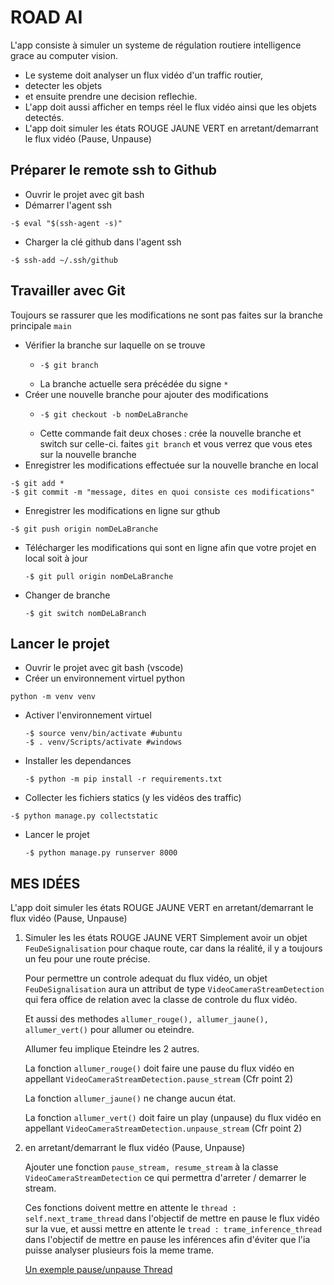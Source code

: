 # ROAD AI

L'app consiste à simuler un systeme de régulation routiere intelligence grace au computer vision.

* Le systeme doit analyser un flux vidéo d'un traffic routier,
* detecter les objets
* et ensuite prendre une decision reflechie.
* L'app doit aussi afficher en temps réel le flux vidéo ainsi que les objets detectés.
* L'app doit simuler les états ROUGE JAUNE VERT en arretant/demarrant le flux vidéo (Pause, Unpause)

## Préparer le remote ssh to Github

* Ouvrir le projet avec git bash
* Démarrer l'agent ssh

```
-$ eval "$(ssh-agent -s)"
```

* Charger la clé github dans l'agent ssh

```
-$ ssh-add ~/.ssh/github
```

## Travailler avec Git

Toujours se rassurer que les modifications ne sont pas faites sur la branche principale ``main``

* Vérifier la branche sur laquelle on se trouve
  * ```
    -$ git branch
    ```
  * La branche actuelle sera précédée du signe ``*``
* Créer une nouvelle branche pour ajouter des modifications
  * ```
    -$ git checkout -b nomDeLaBranche
    ```
  * Cette commande fait deux choses : crée la nouvelle branche et switch sur celle-ci. faites ``git branch`` et vous verrez que vous etes sur la nouvelle branche
* Enregistrer les modifications effectuée sur la nouvelle branche en local

```
-$ git add *
-$ git commit -m "message, dites en quoi consiste ces modifications"
```

* Enregistrer les modifications en ligne sur gthub

```
-$ git push origin nomDeLaBranche
```

* Télécharger les modifications qui sont en ligne afin que votre projet en local soit à jour

  ```
  -$ git pull origin nomDeLaBranche
  ```
* Changer de branche

  ```
  -$ git switch nomDeLaBranch
  ```

## Lancer le projet

* Ouvrir le projet avec git bash (vscode)
* Créer un environnement virtuel python

```
python -m venv venv
```

* Activer l'environnement virtuel

  ```
  -$ source venv/bin/activate #ubuntu
  -$ . venv/Scripts/activate #windows
  ```
* Installer les dependances

  ```
  -$ python -m pip install -r requirements.txt
  ```
* Collecter les fichiers statics (y les vidéos des traffic)

```
-$ python manage.py collectstatic
```

* Lancer le projet
  ```
  -$ python manage.py runserver 8000
  ```

## MES IDÉES

L'app doit simuler les états ROUGE JAUNE VERT en arretant/demarrant le flux vidéo (Pause, Unpause)

1. Simuler les les états ROUGE JAUNE VERT
   Simplement avoir un objet ``FeuDeSignalisation`` pour chaque route, car dans la réalité, il y a toujours un feu pour une route précise.

   Pour permettre un controle adequat du flux vidéo, un objet ``FeuDeSignalisation`` aura un attribut de type ``VideoCameraStreamDetection`` qui fera office de relation avec la classe de controle du flux vidéo.

   Et aussi des methodes ``allumer_rouge(), allumer_jaune(), allumer_vert()`` pour allumer ou eteindre.

   Allumer feu implique Eteindre les 2 autres.

   La fonction ``allumer_rouge()`` doit faire une pause du flux vidéo en appellant ``VideoCameraStreamDetection.pause_stream`` (Cfr point 2)

   La fonction ``allumer_jaune()`` ne change aucun état.

   La fonction ``allumer_vert()`` doit faire un play (unpause) du flux vidéo en appellant ``VideoCameraStreamDetection.unpause_stream`` (Cfr point 2)
2. en arretant/demarrant le flux vidéo (Pause, Unpause)

   Ajouter une fonction ``pause_stream, resume_stream`` à la classe ``VideoCameraStreamDetection`` ce qui permettra d'arreter / demarrer le stream.

   Ces fonctions doivent mettre en attente le ``thread : self.next_trame_thread`` dans l'objectif de mettre en pause le flux vidéo sur la vue, et aussi mettre en attente le ``tread : trame_inference_thread`` dans l'objectif de mettre en pause les inférences afin d'éviter que l'ia puisse analyser plusieurs fois la meme trame.

   [Un exemple pause/unpause Thread](https://topic.alibabacloud.com/a/python-thread-pause-resume-exit-detail-and-example-_python_1_29_20095165.html)
